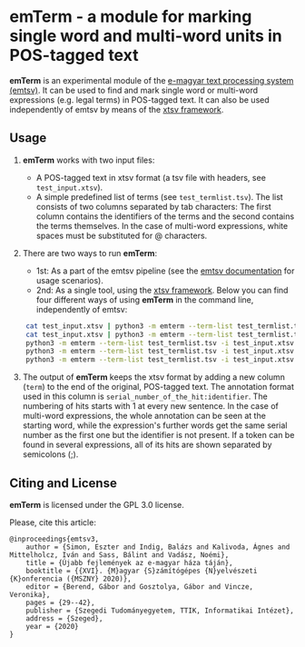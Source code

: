 # __emTerm__ - a module for marking single word and multi-word units in POS-tagged text

__emTerm__ is an experimental module of the [e-magyar text processing system (emtsv)](https://github.com/dlt-rilmta/emtsv). It can be used to find and mark single word or multi-word expressions (e.g. legal terms) in POS-tagged text. It can also be used independently of emtsv by means of the [xtsv framework](https://github.com/dlt-rilmta/xtsv).

## Usage

1. __emTerm__ works with two input files:
    - A POS-tagged text in xtsv format (a tsv file with headers, see `test_input.xtsv`).
    - A simple predefined list of terms (see `test_termlist.tsv`). The list consists of two columns separated by tab characters: The first column contains the identifiers of the terms and the second contains the terms themselves. In the case of multi-word expressions, white spaces must be substituted for @ characters.

2. There are two ways to run __emTerm__:
    - 1st: As a part of the emtsv pipeline (see the [emtsv documentation](https://github.com/dlt-rilmta/emtsv) for usage scenarios).
    - 2nd: As a single tool, using the [xtsv framework](https://github.com/dlt-rilmta/xtsv). Below you can find four different ways of using __emTerm__ in the command line, independently of emtsv:

```bash
    cat test_input.xtsv | python3 -m emterm --term-list test_termlist.tsv
    cat test_input.xtsv | python3 -m emterm --term-list test_termlist.tsv -o test_output.xtsv
    python3 -m emterm --term-list test_termlist.tsv -i test_input.xtsv
    python3 -m emterm --term-list test_termlist.tsv -i test_input.xtsv -o test_output.xtsv
    python3 -m emterm --term-list test_termlist.tsv -i test_input.xtsv --counter-marker VAL --termid-separator VAL --term-separator VAL --list-mwe-separator VAL --placeholder VAL
```

3. The output of __emTerm__ keeps the xtsv format by adding a new column (`term`) to the end of the original, POS-tagged text. The annotation format used in this column is `serial_number_of_the_hit:identifier`. The numbering of hits starts with 1 at every new sentence. In the case of multi-word expressions, the whole annotation can be seen at the starting word, while the expression's further words get the same serial number as the first one but the identifier is not present. If a token can be found in several expressions, all of its hits are shown separated by semicolons (;).

## Citing and License

__emTerm__ is licensed under the GPL 3.0 license.

Please, cite this article:

```
@inproceedings{emtsv3,
    author = {Simon, Eszter and Indig, Balázs and Kalivoda, Ágnes and Mittelholcz, Iván and Sass, Bálint and Vadász, Noémi},
    title = {Újabb fejlemények az e-magyar háza táján},
    booktitle = {{XVI}. {M}agyar {S}zámítógépes {N}yelvészeti {K}onferencia ({MSZNY} 2020)},
    editor = {Berend, Gábor and Gosztolya, Gábor and Vincze, Veronika},
    pages = {29--42},
    publisher = {Szegedi Tudományegyetem, TTIK, Informatikai Intézet},
    address = {Szeged},
    year = {2020}
}
```
